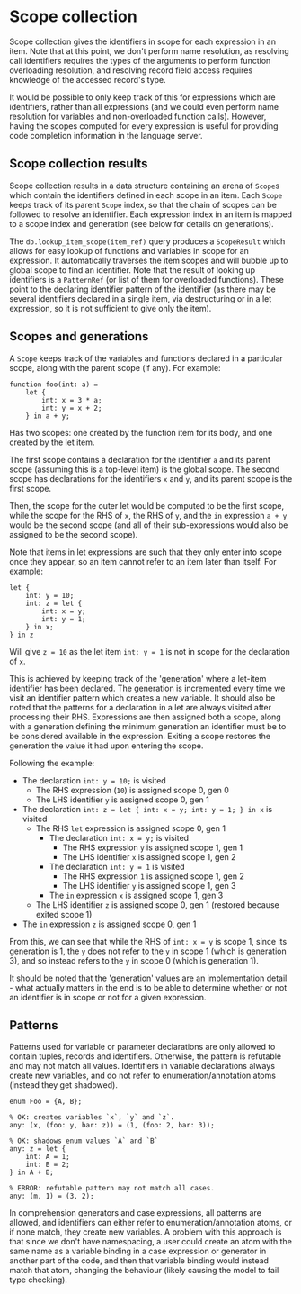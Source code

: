 # Scope collection

Scope collection gives the identifiers in scope for each expression in an item. Note that at this point, we don't
perform name resolution, as resolving call identifiers requires the types of the arguments to perform function
overloading resolution, and resolving record field access requires knowledge of the accessed record's type.

It would be possible to only keep track of this for expressions which are identifiers, rather than all expressions
(and we could even perform name resolution for variables and non-overloaded function calls). However, having the scopes
computed for every expression is useful for providing code completion information in the language server.

## Scope collection results

Scope collection results in a data structure containing an arena of `Scope`s which contain the identifiers defined in
each scope in an item. Each `Scope` keeps track of its parent `Scope` index, so that the chain of scopes can be followed
to resolve an identifier. Each expression index in an item is mapped to a scope index and generation (see below for
details on generations).

The `db.lookup_item_scope(item_ref)` query produces a `ScopeResult` which allows for easy lookup of functions and
variables in scope for an expression. It automatically traverses the item scopes and will bubble up to global scope
to find an identifier. Note that the result of looking up identifiers is a `PatternRef` (or list of them for overloaded
functions). These point to the declaring identifier pattern of the identifier (as there may be several identifiers
declared in a single item, via destructuring or in a let expression, so it is not sufficient to give only the item).

## Scopes and generations

A `Scope` keeps track of the variables and functions declared in a particular scope, along with the parent scope (if
any). For example:

```mzn
function foo(int: a) =
    let {
        int: x = 3 * a;
        int: y = x + 2;
    } in a + y;
```

Has two scopes: one created by the function item for its body, and one created by the let item.

The first scope contains a declaration for the identifier `a` and its parent scope (assuming this is a top-level item)
is the global scope. The second scope has declarations for the identifiers `x` and `y`, and its parent scope is the
first scope.

Then, the scope for the outer let would be computed to be the first scope, while the scope for the RHS of `x`, the
RHS of `y`, and the `in` expression `a + y` would be the second scope (and all of their sub-expressions would also
be assigned to be the second scope).

Note that items in let expressions are such that they only enter into scope once they appear, so an item cannot refer to
an item later than itself. For example:

```mzn
let {
    int: y = 10;
    int: z = let {
        int: x = y;
        int: y = 1;
    } in x;
} in z
```

Will give `z = 10` as the let item `int: y = 1` is not in scope for the declaration of `x`.

This is achieved by keeping track of the 'generation' where a let-item identifier has been declared. The generation is
incremented every time we visit an identifier pattern which creates a new variable. It should also be noted that the
patterns for a declaration in a let are always visited after processing their RHS. Expressions are then assigned both
a scope, along with a generation defining the minimum generation an identifier must be to be considered available in
the expression. Exiting a scope restores the generation the value it had upon entering the scope.

Following the example:

- The declaration `int: y = 10;` is visited
  - The RHS expression (`10`) is assigned scope 0, gen 0
  - The LHS identifier `y` is assigned scope 0, gen 1
- The declaration `int: z = let { int: x = y; int: y = 1; } in x` is visited
  - The RHS `let` expression is assigned scope 0, gen 1
    - The declaration `int: x = y;` is visited
      - The RHS expression `y` is assigned scope 1, gen 1
      - The LHS identifier `x` is assigned scope 1, gen 2
    - The declaration `int: y = 1` is visited
      - The RHS expression `1` is assigned scope 1, gen 2
      - The LHS identifier `y` is assigned scope 1, gen 3
    - The `in` expression `x` is assigned scope 1, gen 3
  - The LHS identifier `z` is assigned scope 0, gen 1 (restored because exited scope 1)
- The `in` expression `z` is assigned scope 0, gen 1

From this, we can see that while the RHS of `int: x = y` is scope 1, since its generation is 1, the `y` does not refer
to the `y` in scope 1 (which is generation 3), and so instead refers to the `y` in scope 0 (which is generation 1).

It should be noted that the 'generation' values are an implementation detail - what actually matters in the end is to
be able to determine whether or not an identifier is in scope or not for a given expression.

## Patterns

Patterns used for variable or parameter declarations are only allowed to contain tuples, records and identifiers.
Otherwise, the pattern is refutable and may not match all values. Identifiers in variable declarations always create
new variables, and do not refer to enumeration/annotation atoms (instead they get shadowed).

```mzn
enum Foo = {A, B};

% OK: creates variables `x`, `y` and `z`.
any: (x, (foo: y, bar: z)) = (1, (foo: 2, bar: 3));

% OK: shadows enum values `A` and `B`
any: z = let {
    int: A = 1;
    int: B = 2;
} in A + B;

% ERROR: refutable pattern may not match all cases.
any: (m, 1) = (3, 2);
```

In comprehension generators and case expressions, all patterns are allowed, and identifiers can either refer to
enumeration/annotation atoms, or if none match, they create new variables. A problem with this approach is that
since we don't have namespacing, a user could create an atom with the same name as a variable binding in a case
expression or generator in another part of the code, and then that variable binding would instead match that atom,
changing the behaviour (likely causing the model to fail type checking).
